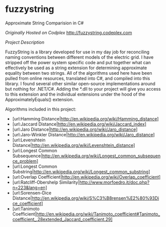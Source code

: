 # fuzzystring
Approximate String Comparision in C#

*Originally Hosted on Codplex*
http://fuzzystring.codeplex.com

*Project Description*

FuzzyString is a library developed for use in my day job for reconciling naming conventions between different models of the electric grid. I have stripped off the power system specific code and put together what can effectively be used as a string extension for determining approximate equality between two strings. All of the algorithms used here have been pulled from online resources, translated into C#, and compiled into this library. I found several other similar open-source implementations around but nothing for .NET/C#. Adding the *.dll to your project will give you access to this extension and the individual extensions under the hood of the ApproximatelyEquals() extension.

Algorithms included in this project:
* [url:Hamming Distance|http://en.wikipedia.org/wiki/Hamming_distance]
* [url:Jaccard Distance|http://en.wikipedia.org/wiki/Jaccard_index]
* [url:Jaro Distance|http://en.wikipedia.org/wiki/Jaro_distance]
* [url:Jaro-Winkler Distance|http://en.wikipedia.org/wiki/Jaro_distance]
* [url:Levenshtein Distance|http://en.wikipedia.org/wiki/Levenshtein_distance]
* [url:Longest Common Subsequence|http://en.wikipedia.org/wiki/Longest_common_subsequence_problem]
* [url:Longest Common Substring|http://en.wikipedia.org/wiki/Longest_common_substring]
* [url:Overlap Coefficient|http://en.wikipedia.org/wiki/Overlap_coefficient]
* [url:Ratcliff-Obershelp Similarity|http://www.morfoedro.it/doc.php?n=223&lang=en]
* [url:Sorensen-Dice Distance|http://en.wikipedia.org/wiki/S%C3%B8rensen%E2%80%93Dice_coefficient]
* [url:Tanimoto Coefficient|http://en.wikipedia.org/wiki/Tanimoto_coefficient#Tanimoto_coefficient_.28extended_Jaccard_coefficient.29]